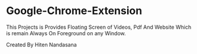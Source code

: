 # Google-Chrome-Extension
This Projects is Provides Floating Screen of Videos, Pdf And Website Which is remain Always On Foreground on any Window.   


Created By
Hiten Nandasana
